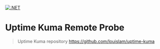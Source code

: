 [![.NET](https://github.com/zimbres/UptimeKumaRemoteProbe/actions/workflows/dotnet.yml/badge.svg)](https://github.com/zimbres/UptimeKumaRemoteProbe/actions/workflows/dotnet.yml)

# Uptime Kuma Remote Probe

>Uptime Kuma repository https://github.com/louislam/uptime-kuma
